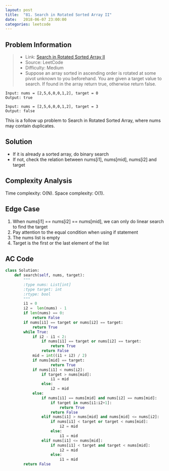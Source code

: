 ```yaml
---
layout: post
title:  "81. Search in Rotated Sorted Array II"
date:   2018-06-07 23:00:00
categories: leetcode
---
```



## Problem Information

> * Link: [Search in Rotated Sorted Array II](https://leetcode.com/problems/search-in-rotated-sorted-array-ii/description/)
> * Source: LeetCode
> * Difficulty: Medium
> * Suppose an array sorted in ascending order is rotated at some pivot unknown to you beforehand.
You are given a target value to search. If found in the array return true, otherwise return false.

```
Input: nums = [2,5,6,0,0,1,2], target = 0
Output: true

Input: nums = [2,5,6,0,0,1,2], target = 3
Output: false
```

This is a follow up problem to Search in Rotated Sorted Array, where nums may contain duplicates.


## Solution
* If it is already a sorted array, do binary search
* If not, check the relation between nums[i1], nums[mid], nums[i2] and target

## Complexity Analysis
Time complexity: O(N). Space complexity: O(1).

## Edge Case
1. When nums[i1] == nums[i2] == nums[mid], we can only do linear search to find the target
2. Pay attention to the equal condition when using if statement
3. The nums list is empty
4. Target is the first or the last element of the list

## AC Code

``` python
class Solution:
    def search(self, nums, target):
        """
        :type nums: List[int]
        :type target: int
        :rtype: bool
        """
        i1 = 0
        i2 =  len(nums) - 1
        if len(nums) == 0:
            return False
        if nums[i1] == target or nums[i2] == target:
            return True
        while True:
            if i2 - i1 < 2:
                if nums[i1] == target or nums[i2] == target:
                    return True
                return False
            mid = int((i1 + i2) / 2)
            if nums[mid] == target:
                    return True
            if nums[i1] < nums[i2]:
                if target > nums[mid]:
                    i1 = mid
                else:
                    i2 = mid
            else:
                if nums[i1] == nums[mid] and nums[i2] == nums[mid]:
                    if target in nums[i1:i2+1]:
                        return True
                    return False
                elif nums[i1] > nums[mid] and nums[mid] <= nums[i2]:
                    if nums[i1] < target or target < nums[mid]:
                        i2 = mid
                    else:
                        i1 = mid
                elif nums[i1] <= nums[mid]:
                    if nums[i1] < target and target < nums[mid]:
                        i2 = mid
                    else:
                        i1 = mid
        return False
```



[jekyll-docs]: https://jekyllrb.com/docs/home
[jekyll-gh]:   https://github.com/jekyll/jekyll
[jekyll-talk]: https://talk.jekyllrb.com/

